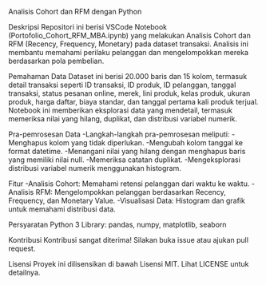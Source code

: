 Analisis Cohort dan RFM dengan Python

Deskripsi
Repositori ini berisi VSCode Notebook (Portofolio_Cohort_RFM_MBA.ipynb) 
yang melakukan Analisis Cohort dan RFM (Recency, Frequency, Monetary) pada dataset transaksi. Analisis ini 
membantu memahami perilaku pelanggan dan mengelompokkan mereka berdasarkan pola pembelian.

Pemahaman Data
Dataset ini berisi 20.000 baris dan 15 kolom, termasuk detail transaksi seperti ID transaksi, 
ID produk, ID pelanggan, tanggal transaksi, status pesanan online, merek, lini produk, kelas produk, 
ukuran produk, harga daftar, biaya standar, dan tanggal pertama kali produk terjual. Notebook ini memberikan 
eksplorasi data yang mendetail, termasuk memeriksa nilai yang hilang, duplikat, dan distribusi variabel numerik.

Pra-pemrosesan Data
-Langkah-langkah pra-pemrosesan meliputi:
-Menghapus kolom yang tidak diperlukan.
-Mengubah kolom tanggal ke format datetime.
-Menangani nilai yang hilang dengan menghapus baris yang memiliki nilai null.
-Memeriksa catatan duplikat.
-Mengeksplorasi distribusi variabel numerik menggunakan histogram.

Fitur
-Analisis Cohort: Memahami retensi pelanggan dari waktu ke waktu.
-Analisis RFM: Mengelompokkan pelanggan berdasarkan Recency, Frequency, dan Monetary Value.
-Visualisasi Data: Histogram dan grafik untuk memahami distribusi data.

Persyaratan
Python 3
Library: pandas, numpy, matplotlib, seaborn

Kontribusi
Kontribusi sangat diterima! Silakan buka issue atau ajukan pull request.

Lisensi
Proyek ini dilisensikan di bawah Lisensi MIT. Lihat LICENSE untuk detailnya.
